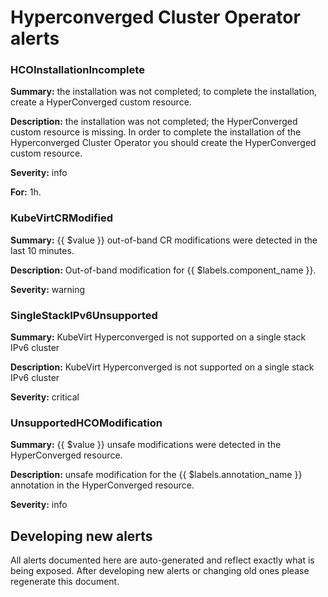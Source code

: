 # Hyperconverged Cluster Operator alerts

### HCOInstallationIncomplete
**Summary:** the installation was not completed; to complete the installation, create a HyperConverged custom resource.

**Description:** the installation was not completed; the HyperConverged custom resource is missing. In order to complete the installation of the Hyperconverged Cluster Operator you should create the HyperConverged custom resource.

**Severity:** info

**For:** 1h.

### KubeVirtCRModified
**Summary:** {{ $value }} out-of-band CR modifications were detected in the last 10 minutes.

**Description:** Out-of-band modification for {{ $labels.component_name }}.

**Severity:** warning

### SingleStackIPv6Unsupported
**Summary:** KubeVirt Hyperconverged is not supported on a single stack IPv6 cluster

**Description:** KubeVirt Hyperconverged is not supported on a single stack IPv6 cluster

**Severity:** critical

### UnsupportedHCOModification
**Summary:** {{ $value }} unsafe modifications were detected in the HyperConverged resource.

**Description:** unsafe modification for the {{ $labels.annotation_name }} annotation in the HyperConverged resource.

**Severity:** info

## Developing new alerts

All alerts documented here are auto-generated and reflect exactly what is being
exposed. After developing new alerts or changing old ones please regenerate
this document.
